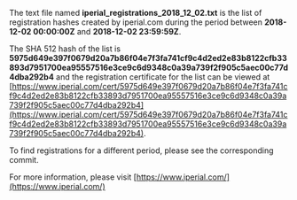 The text file named **iperial_registrations_2018_12_02.txt** is the list of registration hashes created by iperial.com during the period between **2018-12-02 00:00:00Z** and **2018-12-02 23:59:59Z**.

The SHA 512 hash of the list is **5975d649e397f0679d20a7b86f04e7f3fa741cf9c4d2ed2e83b8122cfb33893d7951700ea95557516e3ce9c6d9348c0a39a739f2f905c5aec00c77d4dba292b4** and the registration certificate for the list can be viewed at [https://www.iperial.com/cert/5975d649e397f0679d20a7b86f04e7f3fa741cf9c4d2ed2e83b8122cfb33893d7951700ea95557516e3ce9c6d9348c0a39a739f2f905c5aec00c77d4dba292b4](https://www.iperial.com/cert/5975d649e397f0679d20a7b86f04e7f3fa741cf9c4d2ed2e83b8122cfb33893d7951700ea95557516e3ce9c6d9348c0a39a739f2f905c5aec00c77d4dba292b4).

To find registrations for a different period, please see the corresponding commit.

For more information, please visit [https://www.iperial.com/](https://www.iperial.com/)

